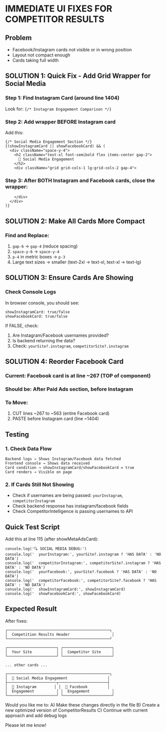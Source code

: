 # IMMEDIATE UI FIXES FOR COMPETITOR RESULTS

## Problem
- Facebook/Instagram cards not visible or in wrong position
- Layout not compact enough
- Cards taking full width

## SOLUTION 1: Quick Fix - Add Grid Wrapper for Social Media

### Step 1: Find Instagram Card (around line 1404)
Look for: `{/* Instagram Engagement Comparison */}`

### Step 2: Add wrapper BEFORE Instagram card
Add this:
```tsx
{/* Social Media Engagement Section */}
{(showInstagramCard || showFacebookCard) && (
  <div className="space-y-4">
    <h2 className="text-xl font-semibold flex items-center gap-2">
      📱 Social Media Engagement
    </h2>
    <div className="grid grid-cols-1 lg:grid-cols-2 gap-4">
```

### Step 3: After BOTH Instagram and Facebook cards, close the wrapper:
```tsx
    </div>
  </div>
)}
```

## SOLUTION 2: Make All Cards More Compact

### Find and Replace:
1. `gap-6` → `gap-4` (reduce spacing)
2. `space-y-6` → `space-y-4`
3. `p-4` in metric boxes → `p-3`
4. Large text sizes → smaller (text-2xl → text-xl, text-xl → text-lg)

## SOLUTION 3: Ensure Cards Are Showing

### Check Console Logs
In browser console, you should see:
```
showInstagramCard: true/false
showFacebookCard: true/false
```

If FALSE, check:
1. Are Instagram/Facebook usernames provided?
2. Is backend returning the data?
3. Check: `yourSite?.instagram`, `competitorSite?.instagram`

## SOLUTION 4: Reorder Facebook Card

### Current: Facebook card is at line ~267 (TOP of component)
### Should be: After Paid Ads section, before Instagram

### To Move:
1. CUT lines ~267 to ~563 (entire Facebook card)
2. PASTE before Instagram card (line ~1404)

## Testing

### 1. Check Data Flow
```
Backend logs → Shows Instagram/Facebook data fetched
Frontend console → Shows data received
Card condition → showInstagramCard/showFacebookCard = true
Card renders → Visible on page
```

### 2. If Cards Still Not Showing
- Check if usernames are being passed: `yourInstagram`, `competitorInstagram`
- Check backend response has instagram/facebook fields
- Check CompetitorIntelligence is passing usernames to API

## Quick Test Script

Add this at line 115 (after showMetaAdsCard):
```tsx
console.log('🔍 SOCIAL MEDIA DEBUG:')
console.log('  yourInstagram:', yourSite?.instagram ? 'HAS DATA' : 'NO DATA')
console.log('  competitorInstagram:', competitorSite?.instagram ? 'HAS DATA' : 'NO DATA')
console.log('  yourFacebook:', yourSite?.facebook ? 'HAS DATA' : 'NO DATA')
console.log('  competitorFacebook:', competitorSite?.facebook ? 'HAS DATA' : 'NO DATA')
console.log('  showInstagramCard:', showInstagramCard)
console.log('  showFacebookCard:', showFacebookCard)
```

## Expected Result

After fixes:
```
┌──────────────────────────────────────────────┐
│  Competition Results Header                   │
└──────────────────────────────────────────────┘

┌──────────────────────┐ ┌──────────────────────┐
│  Your Site           │ │  Competitor Site     │
└──────────────────────┘ └──────────────────────┘

... other cards ...

┌──────────────────────────────────────────────┐
│  📱 Social Media Engagement                  │
├──────────────────────┬──────────────────────┤
│  📸 Instagram        │ │  📘 Facebook         │
│  Engagement          │ │  Engagement          │
└──────────────────────┘ └──────────────────────┘
```

Would you like me to:
A) Make these changes directly in the file
B) Create a new optimized version of CompetitorResults
C) Continue with current approach and add debug logs

Please let me know!
